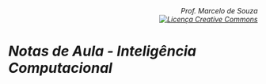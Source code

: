 <div align="right" style="text-align:right"><i>Prof. Marcelo de Souza<br><a rel="license" href="http://creativecommons.org/licenses/by-nc-nd/4.0/"><img alt="Licença Creative Commons" style="border-width:0" src="https://i.creativecommons.org/l/by-nc-nd/4.0/88x31.png" /></a></div>

# Notas de Aula - Inteligência Computacional
